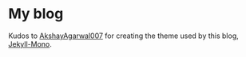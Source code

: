 # My blog
Kudos to [AkshayAgarwal007](https://github.com/AkshayAgarwal007/) for creating the theme used by this blog, [Jekyll-Mono](https://github.com/AkshayAgarwal007/Jekyll-Mono).
